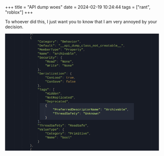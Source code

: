 +++
title = "API dump woes"
date = 2024-02-19 10:24:44
tags = ["rant", "roblox"]
+++

To whoever did this, I just want you to know that I am very annoyed by your
decision.

![](00.png)
